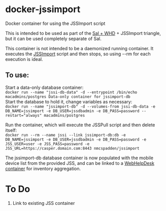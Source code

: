 # docker-jssimport
Docker container for using the JSSImport script

This is intended to be used as part of the [Sal + WHD](https://registry.hub.docker.com/u/macadmins/salwhd/) + JSSImport triangle, but it can be used completely separate of Sal.

This container is not intended to be a daemonized running container.  It executes the [JSSImport](https://github.com/nmcspadden/JSSImport) script and then stops, so using --rm for each execution is ideal.

To use:
-----

Start a data-only database container:  
`docker run --name "jssi-db-data" -d --entrypoint /bin/echo macadmins/postgres Data-only container for jssimport-db`  
Start the database to hold it, change variables as necessary:  
`docker run --name "jssimport-db" -d --volumes-from jssi-db-data -e DB_NAME=jssimport -e DB_USER=jssdbadmin -e DB_PASS=password --restart="always" macadmins/postgres`  

Run the container, which will execute the JSSPull script and then delete itself:  
`docker run --rm --name jssi --link jssimport-db:db -e DB_NAME=jssimport -e DB_USER=jssdbadmin -e DB_PASS=password -e JSS_USER=user -e JSS_PASS=password -e JSS_URL=https://casper.domain.com:8443 nmcspadden/jssimport`  

The jssimport-db database container is now populated with the mobile device list from the provided JSS, and can be linked to a [WebHelpDesk container](https://registry.hub.docker.com/u/macadmins/whd/) for inventory aggregation.

# To Do
  1.  Link to existing JSS container
